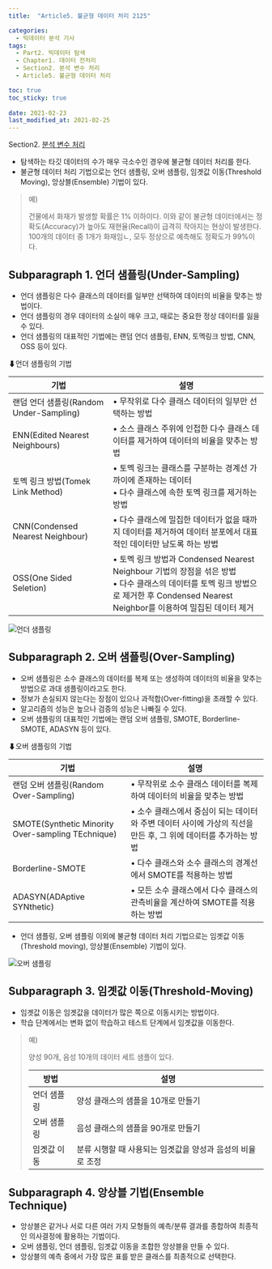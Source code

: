 ```yaml
---
title:  "Article5. 불균형 데이터 처리 2125"

categories:
  - 빅데이터 분석 기사
tags: 
  - Part2. 빅데이터 탐색
  - Chapter1. 데이터 전처리
  - Section2. 분석 변수 처리
  - Article5. 불균형 데이터 처리

toc: true
toc_sticky: true
 
date: 2021-02-23
last_modified_at: 2021-02-25
---
```


Section2. [분석 변수 처리]()

- 탐색하는 타깃 데이터의 수가 매우 극소수인 경우에 불균형 데이터 처리를 한다.
- 불균형 데이터 처리 기법으로는 언더 샘플링, 오버 샘플링, 임곗값 이동(Threshold Moving), 앙상블(Ensemble) 기법이 있다.

> 예)
>
> 건물에서 화재가 발생할 확률은 1% 이하이다. 이와 같이 불균형 데이터에서는 정확도(Accuracy)가 높아도 재현율(Recall)이 급격히 작아지는 현상이 발생한다. 100개의 데이터 중 1개가 화재임ㄴ, 모두 정상으로 예측해도 정확도가 99%이다.

## Subparagraph 1. 언더 샘플링(Under-Sampling)

- 언더 샘플링은 다수 클래스의 데이터를 일부만 선택하여 데이터의 비율을 맞추는 방법이다.
- 언더 샘플링의 경우 데이터의 소실이 매우 크고, 때로는 중요한 정상 데이터를 잃을 수 있다.
- 언더 샘플링의 대표적인 기법에는 랜덤 언더 샘플링, ENN, 토멕링크 방법, CNN, OSS 등이 있다.

⬇언더 샘플링의 기법

| 기법                                    | 설명                                                         |
| --------------------------------------- | ------------------------------------------------------------ |
| 랜덤 언더 샘플링(Random Under-Sampling) | • 무작위로 다수 클래스 데이터의 일부만 선택하는 방법         |
| ENN(Edited Nearest Neighbours)          | • 소스 클래스 주위에 인접한 다수 클래스 데이터를 제거하여 데이터의 비율을 맞추는 방법 |
| 토멕 링크 방법(Tomek Link Method)       | • 토멕 링크는 클래스를 구분하는 경계선 가까이에 존재하는 데이터<br />• 다수 클래스에 속한 토멕 링크를 제거하는 방법 |
| CNN(Condensed Nearest Neighbour)        | • 다수 클래스에 밀집한 데이터가 없을 때까지 데이터를 제거하여 데이터 분포에서 대표적인 데이터만 남도록 하는 방법 |
| OSS(One Sided Seletion)                 | • 토멕 링크 방법과 Condensed Nearest Neighbour 기법의 장점을 섞은 방법<br />• 다수 클래스의 데이터를 토멕 링크 방법으로 제거한 후 Condensed Nearest Neighbor를 이용하여 밀집된 데이터 제거 |

![언더 샘플링](https://mkjjo.github.io/img/posting/2019-01-04-001-undersampling.PNG)

## Subparagraph 2. 오버 샘플링(Over-Sampling)

- 오버 샘플링은 소수 클래스의 데이터를 복제 또는 생성하여 데이터의 비율을 맞추는 방법으로 과대 샘플링이라고도 한다.
- 정보가 손실되지 않는다는 장점이 있으나 과적합(Over-fitting)을 초래할 수 있다.
- 알고리즘의 성능은 높으나 검증의 성능은 나빠질 수 있다.
- 오버 샘플링의 대표적인 기법에는 랜덤 오버 샘플링, SMOTE, Borderline-SMOTE, ADASYN 등이 있다.

⬇오버 샘플링의 기법

| 기법                                              | 설명                                                         |
| ------------------------------------------------- | ------------------------------------------------------------ |
| 랜덤 오버 샘플링(Random Over-Sampling)            | • 무작위로 소수 클래스 데이터를 복제하여 데이터의 비율을 맞추는 방법 |
| SMOTE(Synthetic Minority Over-sampling TEchnique) | • 소수 클래스에서 중심이 되는 데이터와 주변 데이터 사이에 가상의 직선을 만든 후, 그 위에 데이터를 추가하는 방법 |
| Borderline-SMOTE                                  | • 다수 클래스와 소수 클래스의 경계선에서 SMOTE를 적용하는 방법 |
| ADASYN(ADAptive SYNthetic)                        | • 모든 소수 클래스에서 다수 클래스의 관측비율을 계산하여 SMOTE를 적용하는 방법 |

- 언더 샘플링, 오버 샘플링 이외에 불균형 데이터 처리 기법으로는 임곗값 이동(Threshold moving), 앙상블(Ensemble) 기법이 있다.

![오버 샘플링](https://mkjjo.github.io/img/posting/2019-01-04-001-oversampling.PNG)

## Subparagraph 3. 임곗값 이동(Threshold-Moving)

- 임곗값 이동은 임곗값을 데이터가 많은 쪽으로 이동시키는 방법이다.
- 학습 단계에서는 변화 없이 학습하고 테스트 단계에서 임곗값을 이동한다.

> 예)
>
> 양성 90개, 음성 10개의 데이터 세트 샘플이 있다.
>
> | 방법        | 설명                                                       |
> | ----------- | ---------------------------------------------------------- |
> | 언더 샘플링 | 양성 클래스의 샘플을 10개로 만들기                         |
> | 오버 샘플링 | 음성 클래스의 샘플을 90개로 만들기                         |
> | 임곗값 이동 | 분류 시행할 때 사용되는 임곗값을 양성과 음성의 비율로 조정 |

## Subparagraph 4. 앙상블 기법(Ensemble Technique)

- 앙상블은 같거나 서로 다른 여러 가지 모형들의 예측/분류 결과를 종합하여 최종적인 의사결정에 활용하는 기법이다.
- 오버 샘플링, 언더 샘플링, 임곗값 이동을 조합한 앙상블을 만들 수 있다.
- 앙상블의 예측 중에서 가장 많은 표를 받은 클래스를 최종적으로 선택한다.

